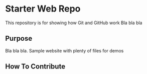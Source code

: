 # Starter Web Repo

This repository is for showing how Git and GitHub work
Bla bla bla

## Purpose

Bla bla bla.
Sample website with plenty of files for demos

## How To Contribute
